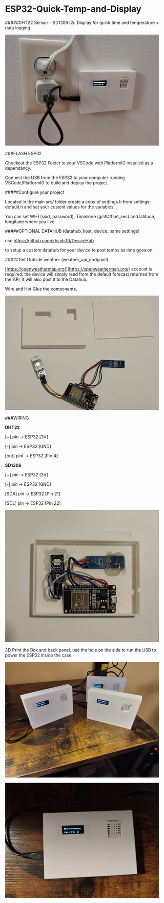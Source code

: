 # ESP32-Quick-Temp-and-Display
#####DHT22 Sensor - SD1306 i2c Display for quick time and temperature + data logging

![Finished Product](https://github.com/khinds10/ESP32-Quick-Temp-and-Display/blob/main/Construction/5.jpg)

###FLASH ESP32

Checkout the ESP32 Folder to your VSCode with PlatformIO installed as a dependancy.

Connect the USB from the ESP32 to your computer running VSCode/PlatformIO to build and deploy the project.

#####Configure your project

Located in the main src/ folder create a copy of settings.h from settings-default.h and set your custom values for the variables.

You can set WIFI (ssid, password), Timezone (gmtOffset_sec) and latitude, longitude where you live.

#####OPTIONAL DATAHUB 
(datahub_host, device_name settings)

use [https://github.com/khinds10/DeviceHub ](https://github.com/khinds10/DeviceHub)

to setup a custom datahub for your device to post temps as time goes on.

#####Get Outside weather 
(weather_api_endpoint)

[https://openweathermap.org/](https://openweathermap.org/) account is required, the device will simply read from the default forecast returned from the API, it will also post it to the Datahub.

Wire and Hot Glue the components.

![Wiring](https://github.com/khinds10/ESP32-Quick-Temp-and-Display/blob/main/Construction/1.jpg)


###WIRING

__DHT22__

[+] pin -> ESP32 [3V]

[-] pin -> ESP32 [GND]

[out] pint -> ESP32 [Pin 4]

__SD1306__

[+] pin -> ESP32 [3V]

[-] pin -> ESP32 [GND]

[SDA] pin -> ESP32 [Pin 21]

[SCL] pin -> ESP32 [Pin 22]

![Hot Glue Components](https://github.com/khinds10/ESP32-Quick-Temp-and-Display/blob/main/Construction/2.jpg)

3D Print the Box and back panel, use the hole on the side to run the USB to power the ESP32 inside the case.

![Finizhed Product](https://github.com/khinds10/ESP32-Quick-Temp-and-Display/blob/main/Construction/3.jpg)

![Finished Product](https://github.com/khinds10/ESP32-Quick-Temp-and-Display/blob/main/Construction/4.jpg)
